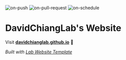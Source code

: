 
  ![on-push](../../actions/workflows/on-push.yaml/badge.svg)
  ![on-pull-request](../../actions/workflows/on-pull-request.yaml/badge.svg)
  ![on-schedule](../../actions/workflows/on-schedule.yaml/badge.svg)

  # DavidChiangLab's Website

  Visit **[davidchianglab.github.io](https://davidchianglab.github.io/chianglab.github.io)** 🚀

  _Built with [Lab Website Template](https://greene-lab.gitbook.io/lab-website-template-docs)_
